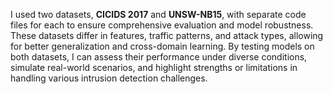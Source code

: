 I used two datasets, **CICIDS 2017** and **UNSW-NB15**, with separate code files for each to ensure comprehensive evaluation and model robustness. These datasets differ in features, traffic patterns, and attack types, allowing for better generalization and cross-domain learning. By testing models on both datasets, I can assess their performance under diverse conditions, simulate real-world scenarios, and highlight strengths or limitations in handling various intrusion detection challenges.
